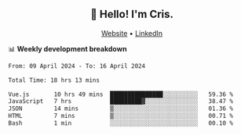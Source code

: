 
<h2 align="center">👋 Hello! I'm Cris.</h2>
<p align="center">
  <a href="https://www.criscunas.dev">Website</a> •
  <a href="https://www.linkedin.com/in/cristophercunas/">LinkedIn</a> 
</p>


📊 **Weekly development breakdown**
<!--START_SECTION:waka-->

```txt
From: 09 April 2024 - To: 16 April 2024

Total Time: 18 hrs 13 mins

Vue.js       10 hrs 49 mins  ███████████████░░░░░░░░░░   59.36 %
JavaScript   7 hrs           █████████▓░░░░░░░░░░░░░░░   38.47 %
JSON         14 mins         ▒░░░░░░░░░░░░░░░░░░░░░░░░   01.36 %
HTML         7 mins          ▒░░░░░░░░░░░░░░░░░░░░░░░░   00.71 %
Bash         1 min           ░░░░░░░░░░░░░░░░░░░░░░░░░   00.10 %
```

<!--END_SECTION:waka-->
